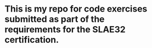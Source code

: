# This is my repo for code exercises submitted as part of the requirements for the SLAE32 certification.
